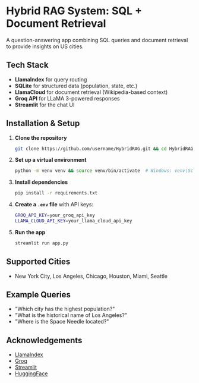 # Hybrid RAG System: SQL + Document Retrieval

A question-answering app combining SQL queries and document retrieval to provide insights on US cities.

## Tech Stack

- **LlamaIndex** for query routing
- **SQLite** for structured data (population, state, etc.)
- **LlamaCloud** for document retrieval (Wikipedia-based context)
- **Groq API** for LLaMA 3-powered responses
- **Streamlit** for the chat UI

## Installation & Setup

1. **Clone the repository**
   ```bash
   git clone https://github.com/username/HybridRAG.git && cd HybridRAG
   ```
2. **Set up a virtual environment**
   ```bash
   python -m venv venv && source venv/bin/activate  # Windows: venv\Scripts\activate
   ```
3. **Install dependencies**
   ```bash
   pip install -r requirements.txt
   ```
4. **Create a `.env` file** with API keys:
   ```bash
   GROQ_API_KEY=your_groq_api_key
   LLAMA_CLOUD_API_KEY=your_llama_cloud_api_key
   ```
5. **Run the app**
   ```bash
   streamlit run app.py
   ```

## Supported Cities

- New York City, Los Angeles, Chicago, Houston, Miami, Seattle

## Example Queries

- "Which city has the highest population?"
- "What is the historical name of Los Angeles?"
- "Where is the Space Needle located?"

## Acknowledgements

- [LlamaIndex](https://github.com/jerryjliu/llama_index)
- [Groq](https://groq.com)
- [Streamlit](https://streamlit.io)
- [HuggingFace](https://huggingface.co/)
